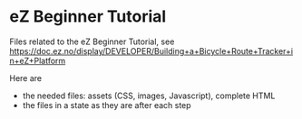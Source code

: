 # eZ Beginner Tutorial 

Files related to the eZ Beginner Tutorial, see https://doc.ez.no/display/DEVELOPER/Building+a+Bicycle+Route+Tracker+in+eZ+Platform

Here are 
* the needed files: assets (CSS, images, Javascript), complete HTML
* the files in a state as they are after each step
